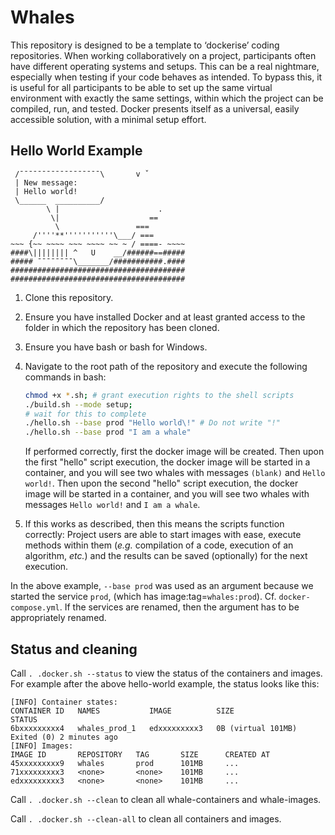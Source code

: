 # Whales #

This repository is designed to be a template to ‘dockerise’ coding repositories.
When working collaboratively on a project, participants often have different operating systems and setups.
This can be a real nightmare, especially when testing if your code behaves as intended.
To bypass this, it is useful for all participants to be able to set up the same virtual environment with exactly the same settings,
within which the project can be compiled, run, and tested.
Docker presents itself as a universal, easily accessible solution, with a minimal setup effort.

## Hello World Example ##

```
 /¯¯¯¯¯¯¯¯¯¯¯¯¯¯¯¯¯¯\       v ˇ
 | New message:
 | Hello world!
 \______  __________/
        \ |                      .
         \|                    ==
          \                 ===
     /''''**'''''''''''\___/ ===
~~~ {~~ ~~~~ ~~~ ~~~~ ~~ ~ / ====- ~~~~
####\|||||||| ^   U    __/######==#####
##### ¯¯¯¯¯¯¯¯\_______/###########.####
#######################################
#######################################
```

1. Clone this repository.
2. Ensure you have installed Docker and at least granted access to the folder in which the repository has been cloned.
3. Ensure you have bash or bash for Windows.
4. Navigate to the root path of the repository and execute the following commands in bash:

    ```bash
    chmod +x *.sh; # grant execution rights to the shell scripts
    ./build.sh --mode setup;
    # wait for this to complete
    ./hello.sh --base prod "Hello world\!" # Do not write "!"
    ./hello.sh --base prod "I am a whale"
    ```

    If performed correctly, first the docker image will be created.
    Then upon the first "hello" script execution, the docker image will be started in a container,
    and you will see two whales with messages `(blank)` and `Hello world!`.
    Then upon the second "hello" script execution, the docker image will be started in a container,
    and you will see two whales with messages `Hello world!` and `I am a whale`.
5. If this works as described, then this means the scripts function correctly:
    Project users are able to start images with ease, execute methods within them
    (_e.g._ compilation of a code, execution of an algorithm, _etc._)
    and the results can be saved (optionally) for the next execution.

In the above example, `--base prod` was used as an argument because we started the service `prod`,
(which has image:tag=`whales:prod`).
Cf. `docker-compose.yml`.
If the services are renamed, then the argument has to be appropriately renamed.

## Status and cleaning ##

Call `. .docker.sh --status` to view the status of the containers and images.
For example after the above hello-world example, the status looks like this:

```
[INFO] Container states:
CONTAINER ID   NAMES           IMAGE          SIZE                 STATUS
6bxxxxxxxxx4   whales_prod_1   edxxxxxxxxx3   0B (virtual 101MB)   Exited (0) 2 minutes ago
[INFO] Images:
IMAGE ID       REPOSITORY   TAG       SIZE      CREATED AT
45xxxxxxxxx9   whales       prod      101MB     ...
71xxxxxxxxx3   <none>       <none>    101MB     ...
edxxxxxxxxx3   <none>       <none>    101MB     ...
```

Call `. .docker.sh --clean` to clean all whale-containers and whale-images.

Call `. .docker.sh --clean-all` to clean all containers and images.
